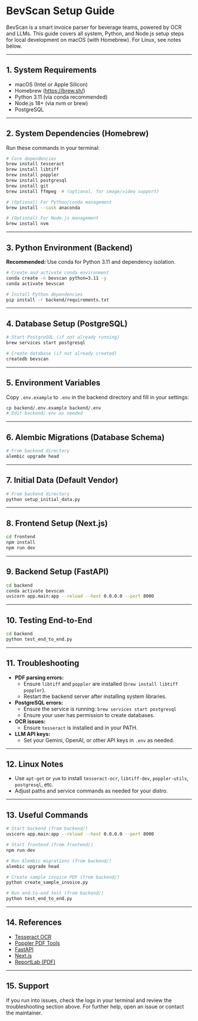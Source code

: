 # BevScan Setup Guide

BevScan is a smart invoice parser for beverage teams, powered by OCR and LLMs. This guide covers all system, Python, and Node.js setup steps for local development on macOS (with Homebrew). For Linux, see notes below.

---

## 1. System Requirements
- macOS (Intel or Apple Silicon)
- Homebrew (https://brew.sh/)
- Python 3.11 (via conda recommended)
- Node.js 18+ (via nvm or brew)
- PostgreSQL

---

## 2. System Dependencies (Homebrew)

Run these commands in your terminal:

```bash
# Core dependencies
brew install tesseract
brew install libtiff
brew install poppler
brew install postgresql
brew install git
brew install ffmpeg  # (optional, for image/video support)

# (Optional) For Python/conda management
brew install --cask anaconda

# (Optional) For Node.js management
brew install nvm
```

---

## 3. Python Environment (Backend)

**Recommended:** Use conda for Python 3.11 and dependency isolation.

```bash
# Create and activate conda environment
conda create -n bevscan python=3.11 -y
conda activate bevscan

# Install Python dependencies
pip install -r backend/requirements.txt
```

---

## 4. Database Setup (PostgreSQL)

```bash
# Start PostgreSQL (if not already running)
brew services start postgresql

# Create database (if not already created)
createdb bevscan
```

---

## 5. Environment Variables

Copy `.env.example` to `.env` in the backend directory and fill in your settings:

```bash
cp backend/.env.example backend/.env
# Edit backend/.env as needed
```

---

## 6. Alembic Migrations (Database Schema)

```bash
# From backend directory
alembic upgrade head
```

---

## 7. Initial Data (Default Vendor)

```bash
# From backend directory
python setup_initial_data.py
```

---

## 8. Frontend Setup (Next.js)

```bash
cd frontend
npm install
npm run dev
```

---

## 9. Backend Setup (FastAPI)

```bash
cd backend
conda activate bevscan
uvicorn app.main:app --reload --host 0.0.0.0 --port 8000
```

---

## 10. Testing End-to-End

```bash
cd backend
python test_end_to_end.py
```

---

## 11. Troubleshooting

- **PDF parsing errors:**
  - Ensure `libtiff` and `poppler` are installed (`brew install libtiff poppler`).
  - Restart the backend server after installing system libraries.
- **PostgreSQL errors:**
  - Ensure the service is running: `brew services start postgresql`
  - Ensure your user has permission to create databases.
- **OCR issues:**
  - Ensure `tesseract` is installed and in your PATH.
- **LLM API keys:**
  - Set your Gemini, OpenAI, or other API keys in `.env` as needed.

---

## 12. Linux Notes
- Use `apt-get` or `yum` to install `tesseract-ocr`, `libtiff-dev`, `poppler-utils`, `postgresql`, etc.
- Adjust paths and service commands as needed for your distro.

---

## 13. Useful Commands

```bash
# Start backend (from backend/)
uvicorn app.main:app --reload --host 0.0.0.0 --port 8000

# Start frontend (from frontend/)
npm run dev

# Run Alembic migrations (from backend/)
alembic upgrade head

# Create sample invoice PDF (from backend/)
python create_sample_invoice.py

# Run end-to-end test (from backend/)
python test_end_to_end.py
```

---

## 14. References
- [Tesseract OCR](https://github.com/tesseract-ocr/tesseract)
- [Poppler PDF Tools](https://poppler.freedesktop.org/)
- [FastAPI](https://fastapi.tiangolo.com/)
- [Next.js](https://nextjs.org/)
- [ReportLab (PDF)](https://www.reportlab.com/)

---

## 15. Support
If you run into issues, check the logs in your terminal and review the troubleshooting section above. For further help, open an issue or contact the maintainer. 